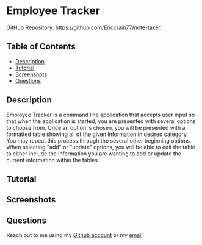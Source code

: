 # Employee Tracker

GitHub Repository: https://github.com/Ericcrain77/note-taker

## Table of Contents
* [Description](#description)
* [Tutorial](#tutorial)
* [Screenshots](#Screenshots)
* [Questions](#questions)

## Description
Employee Tracker is a command line application that accepts user input so that when the application is started, you are presented with several options to choose from. Once an option is chosen, you will be presented with a formatted table showing all of the given information in desired category. You may repeat this process through the several other beginning options. When selecting "add" or "update" options, you will be able to edit the table to either include the information you are wanting to add or update the current information within the tables.

## Tutorial


## Screenshots


## Questions
Reach out to me using my [Github account](https://github.com/Ericcrain77) or my [email](ericcrain77@gmail.com).